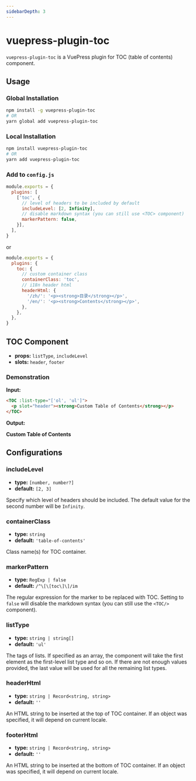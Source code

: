```yaml
---
sidebarDepth: 3
---
```


# vuepress-plugin-toc <GitHubLink repo="vuepress/vuepress-plugin-toc"/>

`vuepress-plugin-toc` is a VuePress plugin for TOC (table of contents) component.

## Usage

### Global Installation

```bash
npm install -g vuepress-plugin-toc
# OR
yarn global add vuepress-plugin-toc
```

### Local Installation

```bash
npm install vuepress-plugin-toc
# OR
yarn add vuepress-plugin-toc
```

### Add to `config.js`

```js
module.exports = {
  plugins: [
    ['toc', {
      // level of headers to be included by default
      includeLevel: [2, Infinity],
      // disable markdown syntax (you can still use <TOC> component)
      markerPattern: false,
    }],
  ],
}
```
or
```js
module.exports = {
  plugins: {
    toc: {
      // custom container class
      containerClass: 'toc',
      // i18n header html
      headerHtml: {
        '/zh/': '<p><strong>目录</strong></p>',
        '/en/': '<p><strong>Contents</strong></p>',
      },
    },
  },
}
```

## TOC Component

- **props:** `listType`, `includeLevel`
- **slots:** `header`, `footer`

### Demonstration

**Input:**

```md
<TOC :list-type="['ol', 'ul']">
  <p slot="header"><strong>Custom Table of Contents</strong></p>
</TOC>
```

**Output:**

<TOC :list-type="['ol', 'ul']">
  <p slot="header"><strong>Custom Table of Contents</strong></p>
</TOC>

## Configurations

### includeLevel

- **type:** `[number, number?]`
- **default:** `[2, 3]`

Specify which level of headers should be included. The default value for the second number will be `Infinity`.

### containerClass

- **type:** `string`
- **default:** `'table-of-contents'`

Class name(s) for TOC container.

### markerPattern

- **type:** `RegExp | false`
- **default:** `/^\[\[toc\]\]/im`

The regular expression for the marker to be replaced with TOC. Setting to `false` will disable the markdown syntax (you can still use the `<TOC/>` component).

### listType

- **type:** `string | string[]`
- **default:** `'ul'`

The tags of lists. If specified as an array, the component will take the first element as the first-level list type and so on. If there are not enough values provided, the last value will be used for all the remaining list types.

### headerHtml

- **type:** `string | Record<string, string>`
- **default:** `''`

An HTML string to be inserted at the top of TOC container. If an object was specified, it will depend on current locale.

### footerHtml

- **type:** `string | Record<string, string>`
- **default:** `''`

An HTML string to be inserted at the bottom of TOC container. If an object was specified, it will depend on current locale.
